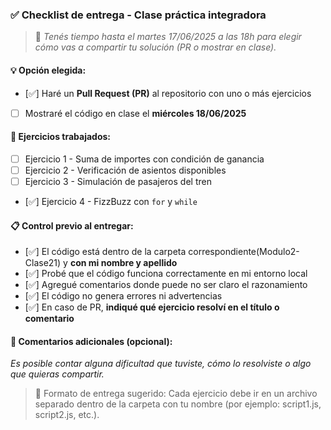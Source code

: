 ### ✅ Checklist de entrega - Clase práctica integradora

> 📆 _Tenés tiempo hasta el martes 17/06/2025 a las 18h para elegir cómo vas a compartir tu solución (PR o mostrar en clase)._

#### 💡 Opción elegida:

- [✅] Haré un **Pull Request (PR)** al repositorio con uno o más ejercicios
- [ ] Mostraré el código en clase el **miércoles 18/06/2025**

#### 🧪 Ejercicios trabajados:

- [ ] Ejercicio 1 - Suma de importes con condición de ganancia
- [ ] Ejercicio 2 - Verificación de asientos disponibles
- [ ] Ejercicio 3 - Simulación de pasajeros del tren
- [✅] Ejercicio 4 - FizzBuzz con `for` y `while`

#### 📋 Control previo al entregar:

- [✅] El código está dentro de la carpeta correspondiente(Modulo2-Clase21) y **con mi nombre y apellido**
- [✅] Probé que el código funciona correctamente en mi entorno local
- [✅] Agregué comentarios donde puede no ser claro el razonamiento
- [✅] El código no genera errores ni advertencias
- [✅] En caso de PR, **indiqué qué ejercicio resolví en el título o comentario**

#### 💬 Comentarios adicionales (opcional):

_Es posible contar alguna dificultad que tuviste, cómo lo resolviste o algo que quieras compartir._

> 📁 Formato de entrega sugerido:
> Cada ejercicio debe ir en un archivo separado dentro de la carpeta con tu nombre (por ejemplo: script1.js, script2.js, etc.).
